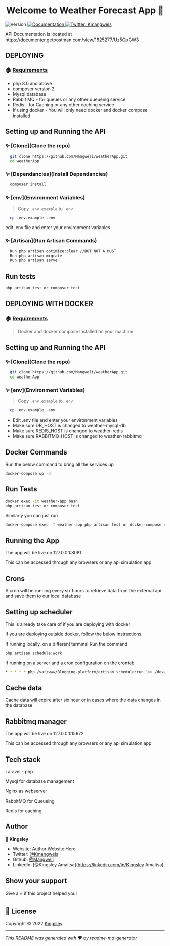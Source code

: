 <h1 align="center">Welcome to Weather Forecast App 👋</h1>
<p>
  <img alt="Version" src="https://img.shields.io/badge/version-1-blue.svg?cacheSeconds=2592000" />
  <a href="https://documenter.getpostman.com/view/1825277/UVsHUoN4" target="_blank">
    <img alt="Documentation" src="https://img.shields.io/badge/documentation-yes-brightgreen.svg" />
  </a>
  <a href="https://twitter.com/Kmangwels" target="_blank">
    <img alt="Twitter: Kmangwels" src="https://img.shields.io/twitter/follow/Kmangwels.svg?style=social" />
  </a>
</p>

<p>API Documentation is located at https://documenter.getpostman.com/view/1825277/Uz5GpGW3</p>

## DEPLOYING
### 🏠 [Requirements](Requirements)
<ul>
	<li>php 8.0 and above</li>
	<li>composer version 2 </li>
	<li>Mysql database </li>
    <li>Rabbit MQ - for queues or any other queueing service</li>
    <li>Redis - for Caching or any other caching service</li>
    <li>If using docker - You will only need docker and docker compose installed</li>
</ul>

## Setting up and Running the API

### ✨ [Clone](Clone the repo)

```sh
  git clone https://github.com/Mangweli/weatherApp.git
  cd weatherApp
```

### ✨ [Dependancies](Install Dependancies)

```sh
  composer install
```

### ✨ [env](Environment Variables)

> Copy `.env.example` to `.env`

```sh
  cp .env.example .env 
```
edit .env file and enter your environment variables

### ✨ [Artisan](Run Artisan Commands)

```sh
  Run php artisan optimize:clear //BUT NOT A MUST
  Run php artisan migrate
  Run php artisan serve
```

## Run tests

```sh
php artisan test or composer test
```

## DEPLOYING WITH DOCKER
### 🏠 [Requirements](Requirements)

> Docker and docker compose Installed on your machine

## Setting up and Running the API

### ✨ [Clone](Clone the repo)

```sh
  git clone https://github.com/Mangweli/weatherApp.git
  cd weatherApp
```

### ✨ [env](Environment Variables)

> Copy `.env.example` to `.env`

```sh
  cp .env.example .env 
```
<ul>
	<li>Edit .env file and enter your environment variables</li>
	<li>Make sure DB_HOST is changed to weather-mysql-db</li>
    <li>Make sure REDIS_HOST is changed to weather-redis</li>
    <li>Make sure RABBITMQ_HOST is changed to weather-rabbitmq</li>
</ul>

## Docker Commands

<p>Run the below command to bring all the services up</p>

```sh
docker-compose up -d

```

## Run Tests
```sh
docker exec -it weather-app bash
php artisan test or composer test

```
<p>Similarly you can just run</p>

```sh
docker-compose exec -T weather-app php artisan test or docker-compose exec -T weather-app composer test
```
## Running the App

<p>The app will be live on 127.0.0.1:8081</p>
<p>This can be accessed through any  browsers or any api simulation app</p>

## Crons

<p>A cron will be running every six hours to retrieve data from the external api and save them to our local database</p>


## Setting up scheduler

<p>This is already take care of if you are deploying with docker</p>
<p>If you are deploying outside docker, follow the below instructions</p>
<p>If running locally, on a different terminal Run the command</p>

```sh
php artisan schedule:work 

```

<p>If running on a server and a cron configuration on the crontab</p>

```sh
* * * * * php /var/www/Blogging-platform/artisan schedule:run 1>> /dev/null 2>&1
```

## Cache data

<p>Cache data will expire after six hour or in cases where the data changes in the database</p>

## Rabbitmq manager

<p>The app will be live on 127.0.0.1:15672</p>
<p>This can be accessed through any  browsers or any api simulation app</p>

## Tech stack

<p>Laravel - php</p>
<p>Mysql for database management</p>
<p>Nginx as webserver</p>
<p>RabbitMQ for Queueing</p>
<p>Redis for caching</p>


## Author

👤 **Kingsley**

* Website: Author Website Here
* Twitter: [@Kmangwels](https://twitter.com/Kmangwels)
* Github: [@Mangweli](https://github.com/Mangweli)
* LinkedIn: [@Kingsley Amaitsa](https://linkedin.com/in/Kingsley Amaitsa)


## Show your support

Give a ⭐️ if this project helped you!

## 📝 License

Copyright © 2022 [Kingsley](https://github.com/Mangweli).<br />

***
_This README was generated with ❤️ by [readme-md-generator](https://github.com/kefranabg/readme-md-generator)_
